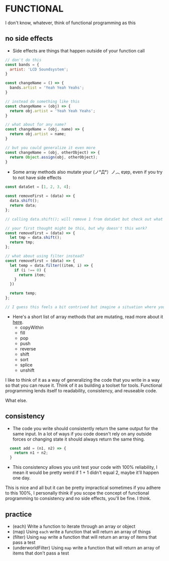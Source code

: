 # FUNCTIONAL

I don't know, whatever, think of functional programming as this

## no side effects
  - Side effects are things that happen outside of your function call

  ```js
  // don't do this
  const bands = {
    artist: 'LCD Soundsystem';
  }

  const changeName = () => {
    bands.artist = 'Yeah Yeah Yeahs';
  }

  // instead do something like this
  const changeName = (obj) => {
    return obj.artist = 'Yeah Yeah Yeahs';
  }

  // what about for any name?
  const changeName = (obj, name) => {
    return obj.artist = name;
  }

  // but you could generalize it even more
  const changeName = (obj, otherObject) => {
    return Object.assign(obj, otherObject);
  }
  ```
  - Some array methods also mutate your (ノ°Д°）ノ︵ ɐʇɐp, even if you try to not have side effects

  ```js
  const dataSet = [1, 2, 3, 4];

  const removeFirst = (data) => {
    data.shift();
    return data;
  };

  // calling data.shift(); will remove 1 from dataSet but check out what happened to dataSet itself. What can you do about this?

  // your first thought might be this, but why doesn't this work?
  const removeFirst = (data) => {
    let tmp = data.shift();
    return tmp;
  };

  // what about using filter instead?
  const removeFirst = (data) => {
    let temp = data.filter((item, i) => {
      if (i !== 0) {
        return item;
      }
    })

    return temp;
  };

  // I guess this feels a bit contrived but imagine a situation where you might accidentally change something but didn't intend to and have to track it down.
  ```

  - Here's a short list of array methods that are mutating, read more about it [here](https://developer.mozilla.org/en-US/docs/Web/JavaScript/Reference/Global_Objects/Array/prototype#Mutator_methods).
    - copyWithin
    - fill
    - pop
    - push
    - reverse
    - shift
    - sort
    - splice
    - unshift

I like to think of it as a way of generalizing the code that you write in a way so that you can reuse it. Think of it as building a toolset for tools. Functional programming lends itself to readability, consistency, and reuseable code.

What else.

## consistency
  - The code you write should consistently return the same output for the same input. In a lot of ways if you code doesn't rely on any outside forces or changing state it should always return the same thing.

  ```js
    const add = (n1, n2) => {
      return n1 + n2;
    }
  ```

  - This consistency allows you unit test your code with 100% reliability, I mean it would be pretty weird if 1 + 1 didn't equal 2, maybe it'll happen one day.

This is nice and all but it can be pretty impractical sometimes if you adhere to this 100%, I personally think if you scope the concept of functional programming to consistency and no side effects, you'll be fine. I think.

## practice
  - (each) Write a function to iterate through an array or object
  - (map) Using `each` write a function that will return an array of things
  - (filter) Using `map` write a function that will return an array of items that pass a test
  - (underworldFilter) Using `map` write a function that will return an array of items that don't pass a test
